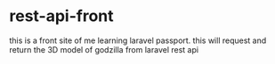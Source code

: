 # rest-api-front
this is a front site of me learning laravel passport. this will request and return the 3D model of godzilla from laravel rest api
